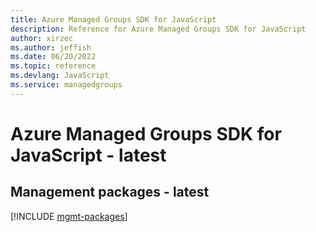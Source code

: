 ```yaml
---
title: Azure Managed Groups SDK for JavaScript
description: Reference for Azure Managed Groups SDK for JavaScript
author: xirzec
ms.author: jeffish
ms.date: 06/20/2022
ms.topic: reference
ms.devlang: JavaScript
ms.service: managedgroups
---
```

# Azure Managed Groups SDK for JavaScript - latest
## Management packages - latest
[!INCLUDE [mgmt-packages](managed-groups-mgmt-index.md)]

